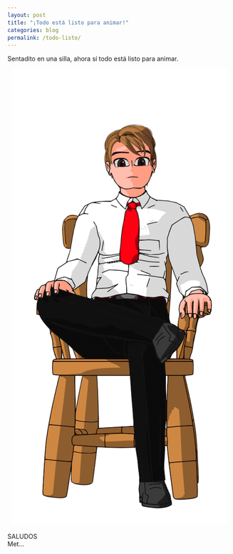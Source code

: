```yaml
---
layout: post
title: "¡Todo está listo para animar!"
categories: blog
permalink: /todo-listo/
---
```

Sentadito en una silla, ahora sí todo está listo para animar.

<div align="center">
<a href="../assets/imagenes/primer-render.png" target="_blank">
<img src="../assets/imagenes/primer-render.png" alt="Sentado en una silla">
</a>
</div>

SALUDOS <br>
Met...